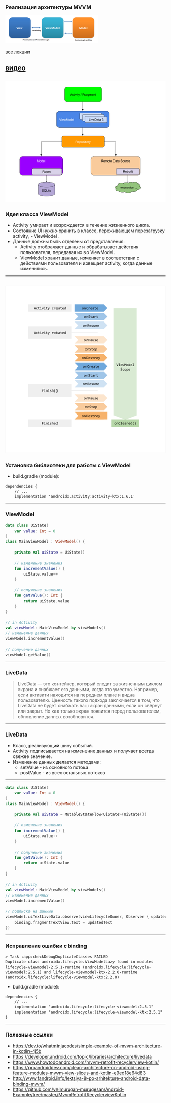 ### Реализация архитектуры MVVM

![MVVM pattern](assets/mvvm/MVVMPattern.png)

[все лекции](https://github.com/dmitryweiner/android-lectures/blob/master/README.md)

[видео]()
---

![MVVM architecture](assets/mvvm/mvvm-architecture.png)
---

### Идея класса ViewModel
* Activity умирает и возрождается в течение жизненного цикла.
* Состояние UI нужно хранить в классе, переживающем перезагрузку activity, - ViewModel.
* Данные должны быть отделены от представления:
    * Activity отображает данные и обрабатывает действия пользователя, передавая их во ViewModel.
    * ViewModel хранит данные, изменяет в соответствии с действиями пользователя и извещает activity, когда данные изменились.
---

![](assets/mvvm/viewmodel-lifecycle.png)
---

### Установка библиотеки для работы с ViewModel
* build.gradle (module): 
```
dependencies {
    // ...
    implementation 'androidx.activity:activity-ktx:1.6.1'
```
---

### ViewModel
```kotlin
data class UiState(
    var value: Int = 0
)
class MainViewModel : ViewModel() {

    private val uiState = UiState()

    // изменение значения
    fun incrementValue() {
        uiState.value++
    }
    
    // получение значения
    fun getValue(): Int {
        return uiState.value
    }
}

// in Activity
val viewModel: MainViewModel by viewModels()
// изменение данных
viewModel.incrementValue()

// получение данных
viewModel.getValue()
```
---

### LiveData
> LiveData — это контейнер, который следит за жизненным циклом экрана и снабжает его данными, когда это уместно. Например, если активити находится на переднем плане и видна пользователю. Ценность такого подхода заключается в том, что LiveData не будет снабжать ваш экран данными, если он свёрнут или закрыт. Но как только экран появится перед пользователем, обновление данных возобновится.
---

### LiveData
* Класс, реализующий шину событий.
* Activity подписывается на изменение данных и получает всегда свежее значение.
* Изменение данных делается методами:
    * setValue - из основного потока.
    * postValue - из всех остальных потоков
---
```kotlin
data class UiState(
    var value: Int = 0
)
class MainViewModel : ViewModel() {

    private val uiState = MutableStateFlow<UiState>(UiState())

    // изменение значения
    fun incrementValue() {
        uiState.value++
    }
    
    // получение значения
    fun getValue(): Int {
        return uiState.value
    }
}

// in Activity
val viewModel: MainViewModel by viewModels()
// изменение данных
viewModel.incrementValue()

// подписка на данные
viewModel.uiTextLiveData.observe(viewLifecycleOwner, Observer { updatedText ->
    binding.fragmentTextView.text = updatedText
})
```
---

### Исправление ошибки с binding
```
> Task :app:checkDebugDuplicateClasses FAILED
Duplicate class androidx.lifecycle.ViewModelLazy found in modules lifecycle-viewmodel-2.5.1-runtime (androidx.lifecycle:lifecycle-viewmodel:2.5.1) and lifecycle-viewmodel-ktx-2.2.0-runtime (androidx.lifecycle:lifecycle-viewmodel-ktx:2.2.0)
```

* build.gradle (module): 
```
dependencies {
    // ...
    implementation "androidx.lifecycle:lifecycle-viewmodel:2.5.1"
    implementation "androidx.lifecycle:lifecycle-viewmodel-ktx:2.5.1"
}
```
---

### Полезные ссылки
* https://dev.to/whatminjacodes/simple-example-of-mvvm-architecture-in-kotlin-4j5b
* https://developer.android.com/topic/libraries/architecture/livedata
* https://www.howtodoandroid.com/mvvm-retrofit-recyclerview-kotlin/
* https://proandroiddev.com/clean-architecture-on-android-using-feature-modules-mvvm-view-slices-and-kotlin-e9ed18e64d83
* http://www.fandroid.info/lektsiya-8-po-arhitekture-android-data-binding-mvvm/
* https://github.com/velmurugan-murugesan/Android-Example/tree/master/MvvmRetrofitRecyclerviewKotlin
